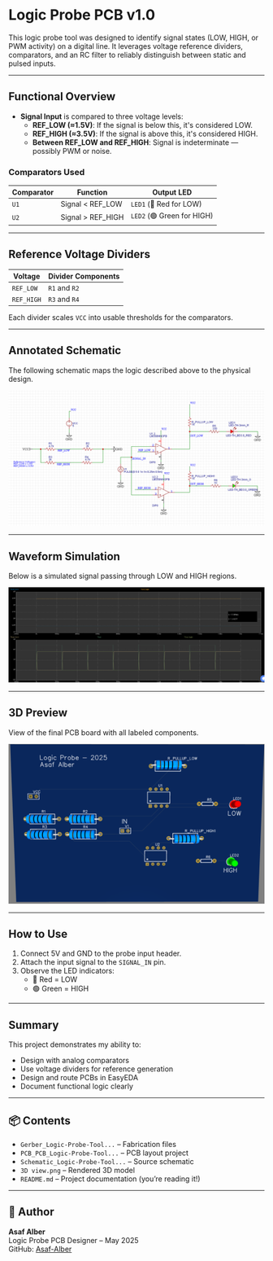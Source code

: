 #  Logic Probe PCB v1.0

This logic probe tool was designed to identify signal states (LOW, HIGH, or PWM activity) on a digital line. It leverages voltage reference dividers, comparators, and an RC filter to reliably distinguish between static and pulsed inputs.

---

##  Functional Overview

- **Signal Input** is compared to three voltage levels:
  - **REF_LOW (≈1.5V)**: If the signal is below this, it's considered LOW.
  - **REF_HIGH (≈3.5V)**: If the signal is above this, it's considered HIGH.
  - **Between REF_LOW and REF_HIGH**: Signal is indeterminate — possibly PWM or noise.

###  Comparators Used

| Comparator | Function                          | Output LED     |
|------------|-----------------------------------|----------------|
| `U1`       | Signal < REF_LOW                  | `LED1` (🔴 Red for LOW) |
| `U2`       | Signal > REF_HIGH                 | `LED2` (🟢 Green for HIGH) |

---

##  Reference Voltage Dividers

| Voltage     | Divider Components   |
|-------------|----------------------|
| `REF_LOW`   | `R1` and `R2`        |
| `REF_HIGH`  | `R3` and `R4`        |

Each divider scales `VCC` into usable thresholds for the comparators.

---

##  Annotated Schematic

The following schematic maps the logic described above to the physical design.

![Annotated Schematic](schematic_logic_probe.png)

---

##  Waveform Simulation

Below is a simulated signal passing through LOW and HIGH regions. 

![Waveform](simulation_logic_probe.png)

---

##  3D Preview

View of the final PCB board with all labeled components.

![3D View](3D_logic_probe.png)

---

##  How to Use

1. Connect 5V and GND to the probe input header.
2. Attach the input signal to the `SIGNAL_IN` pin.
3. Observe the LED indicators:
   - 🔴 Red = LOW
   - 🟢 Green = HIGH
---
##  Summary


This project demonstrates my ability to:
- Design with analog comparators
- Use voltage dividers for reference generation
- Design and route PCBs in EasyEDA
- Document functional logic clearly

---

## 📦 Contents

- `Gerber_Logic-Probe-Tool...` – Fabrication files
- `PCB_PCB_Logic-Probe-Tool...` – PCB layout project
- `Schematic_Logic-Probe-Tool...` – Source schematic
- `3D view.png` – Rendered 3D model
- `README.md` – Project documentation (you’re reading it!)

---

## 🧠 Author

**Asaf Alber**  
Logic Probe PCB Designer – May 2025  
GitHub: [Asaf-Alber](https://github.com/Asaf-Alber)
